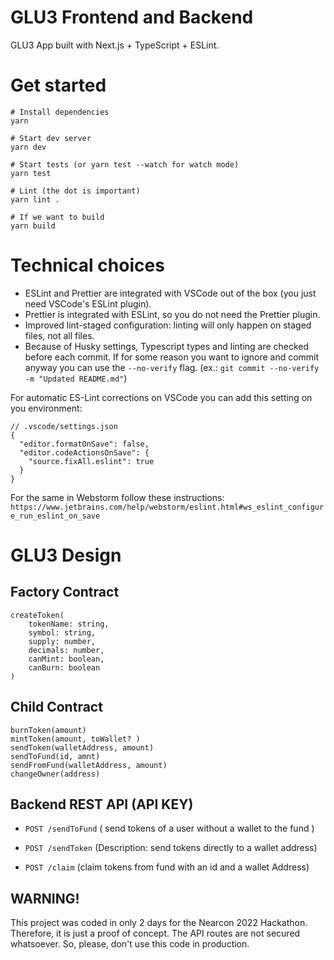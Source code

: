 # GLU3 Frontend and Backend

GLU3 App built with Next.js + TypeScript + ESLint.

# Get started

```
# Install dependencies
yarn

# Start dev server
yarn dev

# Start tests (or yarn test --watch for watch mode)
yarn test

# Lint (the dot is important)
yarn lint .

# If we want to build
yarn build
```

# Technical choices

- ESLint and Prettier are integrated with VSCode out of the box (you just need VSCode's ESLint plugin).
- Prettier is integrated with ESLint, so you do not need the Prettier plugin.
- Improved lint-staged configuration: linting will only happen on staged files, not all files.
- Because of Husky settings, Typescript types and linting are checked before each commit. If for some reason you want to ignore and commit anyway you can use the `--no-verify` flag. (ex.: `git commit --no-verify -m "Updated README.md"`)

For automatic ES-Lint corrections on VSCode you can add this setting on you environment:

```
// .vscode/settings.json
{
  "editor.formatOnSave": false,
  "editor.codeActionsOnSave": {
    "source.fixAll.eslint": true
  }
}
```

For the same in Webstorm follow these instructions:
`https://www.jetbrains.com/help/webstorm/eslint.html#ws_eslint_configure_run_eslint_on_save`

# GLU3 Design

## Factory Contract

```
createToken(
    tokenName: string,
    symbol: string,
    supply: number,
    decimals: number,
    canMint: boolean,
    canBurn: boolean
)
```

## Child Contract

```
burnToken(amount)
mintToken(amount, toWallet? )
sendToken(walletAddress, amount)
sendToFund(id, amnt)
sendFromFund(walletAddress, amount)
changeOwner(address)
```

## Backend REST API (API KEY)

- `POST /sendToFund` ( send tokens of a user without a wallet to the fund )

- `POST /sendToken` (Description: send tokens directly  to a wallet address)

- `POST /claim` (claim tokens from fund with an id and a wallet Address)


## WARNING!

This project was coded in only 2 days for the Nearcon 2022 Hackathon. Therefore, it is just a proof of concept.
The API routes are not secured whatsoever. So, please, don't use this code in production.
